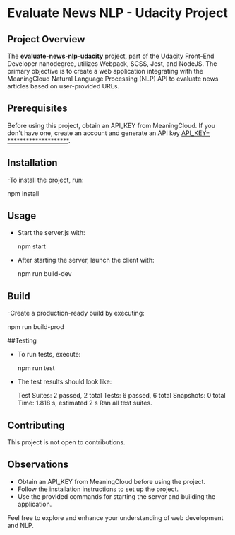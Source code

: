 # Evaluate News NLP - Udacity Project

## Project Overview

The **evaluate-news-nlp-udacity** project, part of the Udacity Front-End Developer nanodegree, utilizes Webpack, SCSS, Jest, and NodeJS. The primary objective is to create a web application integrating with the MeaningCloud Natural Language Processing (NLP) API to evaluate news articles based on user-provided URLs.

## Prerequisites

Before using this project, obtain an API_KEY from MeaningCloud. If you don't have one, create an account and generate an API key [API_KEY= ********************](https://www.meaningcloud.com/developer/create-account).

## Installation

-To install the project, run:

   npm install

## Usage

- Start the server.js with:

   npm start

- After starting the server, launch the client with:

   npm run build-dev

## Build

-Create a production-ready build by executing:

   npm run build-prod


##Testing
- To run tests, execute:

   npm run test
- The test results should look like:

   Test Suites: 2 passed, 2 total
   Tests:       6 passed, 6 total
   Snapshots:   0 total
   Time:        1.818 s, estimated 2 s
   Ran all test suites.
## Contributing

This project is not open to contributions.

## Observations

- Obtain an API_KEY from MeaningCloud before using the project.
- Follow the installation instructions to set up the project.
- Use the provided commands for starting the server and building the application.

Feel free to explore and enhance your understanding of web development and NLP.
